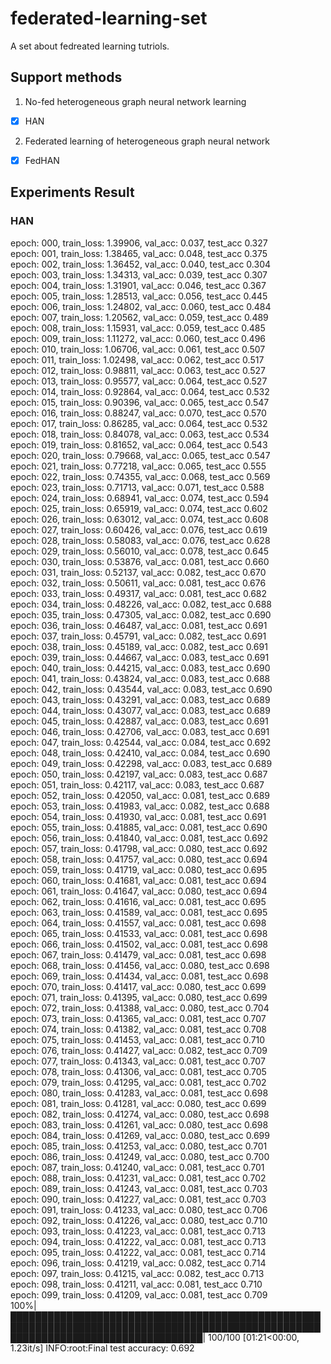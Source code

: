# federated-learning-set
A set about fedreated learning tutriols.

## Support methods
1. No-fed heterogeneous graph neural network learning
 - [x] HAN
2. Federated learning of heterogeneous graph neural network
 - [x] FedHAN


## Experiments Result
### HAN
epoch: 000, train_loss: 1.39906, val_acc: 0.037, test_acc 0.327                                                                                                           
epoch: 001, train_loss: 1.38465, val_acc: 0.048, test_acc 0.375                                                                                                           
epoch: 002, train_loss: 1.36452, val_acc: 0.040, test_acc 0.304                                                                                                           
epoch: 003, train_loss: 1.34313, val_acc: 0.039, test_acc 0.307                                                                                                           
epoch: 004, train_loss: 1.31901, val_acc: 0.046, test_acc 0.367                                                                                                           
epoch: 005, train_loss: 1.28513, val_acc: 0.056, test_acc 0.445                                                                                                           
epoch: 006, train_loss: 1.24802, val_acc: 0.060, test_acc 0.484                                                                                                           
epoch: 007, train_loss: 1.20562, val_acc: 0.059, test_acc 0.489                                                                                                           
epoch: 008, train_loss: 1.15931, val_acc: 0.059, test_acc 0.485                                                                                                           
epoch: 009, train_loss: 1.11272, val_acc: 0.060, test_acc 0.496                                                                                                           
epoch: 010, train_loss: 1.06706, val_acc: 0.061, test_acc 0.507                                                                                                           
epoch: 011, train_loss: 1.02498, val_acc: 0.062, test_acc 0.517                                                                                                           
epoch: 012, train_loss: 0.98811, val_acc: 0.063, test_acc 0.527                                                                                                           
epoch: 013, train_loss: 0.95577, val_acc: 0.064, test_acc 0.527                                                                                                           
epoch: 014, train_loss: 0.92864, val_acc: 0.064, test_acc 0.532                                                                                                           
epoch: 015, train_loss: 0.90396, val_acc: 0.065, test_acc 0.547                                                                                                           
epoch: 016, train_loss: 0.88247, val_acc: 0.070, test_acc 0.570                                                                                                           
epoch: 017, train_loss: 0.86285, val_acc: 0.064, test_acc 0.532                                                                                                           
epoch: 018, train_loss: 0.84078, val_acc: 0.063, test_acc 0.534                                                                                                           
epoch: 019, train_loss: 0.81652, val_acc: 0.064, test_acc 0.543                                                                                                           
epoch: 020, train_loss: 0.79668, val_acc: 0.065, test_acc 0.547                                                                                                           
epoch: 021, train_loss: 0.77218, val_acc: 0.065, test_acc 0.555                                                                                                           
epoch: 022, train_loss: 0.74355, val_acc: 0.068, test_acc 0.569                                                                                                           
epoch: 023, train_loss: 0.71713, val_acc: 0.071, test_acc 0.588                                                                                                           
epoch: 024, train_loss: 0.68941, val_acc: 0.074, test_acc 0.594                                                                                                           
epoch: 025, train_loss: 0.65919, val_acc: 0.074, test_acc 0.602                                                                                                           
epoch: 026, train_loss: 0.63012, val_acc: 0.074, test_acc 0.608                                                                                                           
epoch: 027, train_loss: 0.60426, val_acc: 0.076, test_acc 0.619                                                                                                           
epoch: 028, train_loss: 0.58083, val_acc: 0.076, test_acc 0.628                                                                                                           
epoch: 029, train_loss: 0.56010, val_acc: 0.078, test_acc 0.645                                                                                                           
epoch: 030, train_loss: 0.53876, val_acc: 0.081, test_acc 0.660                                                                                                           
epoch: 031, train_loss: 0.52137, val_acc: 0.082, test_acc 0.670                                                                                                           
epoch: 032, train_loss: 0.50611, val_acc: 0.081, test_acc 0.676                                                                                                           
epoch: 033, train_loss: 0.49317, val_acc: 0.081, test_acc 0.682                                                                                                           
epoch: 034, train_loss: 0.48226, val_acc: 0.082, test_acc 0.688                                                                                                           
epoch: 035, train_loss: 0.47305, val_acc: 0.082, test_acc 0.690                                                                                                           
epoch: 036, train_loss: 0.46487, val_acc: 0.081, test_acc 0.691                                                                                                           
epoch: 037, train_loss: 0.45791, val_acc: 0.082, test_acc 0.691                                                                                                           
epoch: 038, train_loss: 0.45189, val_acc: 0.082, test_acc 0.691                                                                                                           
epoch: 039, train_loss: 0.44667, val_acc: 0.083, test_acc 0.691                                                                                                           
epoch: 040, train_loss: 0.44215, val_acc: 0.083, test_acc 0.690                                                                                                           
epoch: 041, train_loss: 0.43824, val_acc: 0.083, test_acc 0.688                                                                                                           
epoch: 042, train_loss: 0.43544, val_acc: 0.083, test_acc 0.690                                                                                                           
epoch: 043, train_loss: 0.43291, val_acc: 0.083, test_acc 0.689                                                                                                           
epoch: 044, train_loss: 0.43077, val_acc: 0.083, test_acc 0.689                                                                                                           
epoch: 045, train_loss: 0.42887, val_acc: 0.083, test_acc 0.691                                                                                                           
epoch: 046, train_loss: 0.42706, val_acc: 0.083, test_acc 0.691                                                                                                           
epoch: 047, train_loss: 0.42544, val_acc: 0.084, test_acc 0.692                                                                                                           
epoch: 048, train_loss: 0.42410, val_acc: 0.084, test_acc 0.690                                                                                                           
epoch: 049, train_loss: 0.42298, val_acc: 0.083, test_acc 0.689                                                                                                           
epoch: 050, train_loss: 0.42197, val_acc: 0.083, test_acc 0.687                                                                                                           
epoch: 051, train_loss: 0.42117, val_acc: 0.083, test_acc 0.687                                                                                                           
epoch: 052, train_loss: 0.42050, val_acc: 0.081, test_acc 0.689                                                                                                           
epoch: 053, train_loss: 0.41983, val_acc: 0.082, test_acc 0.688                                                                                                           
epoch: 054, train_loss: 0.41930, val_acc: 0.081, test_acc 0.691                                                                                                           
epoch: 055, train_loss: 0.41885, val_acc: 0.081, test_acc 0.690                                                                                                           
epoch: 056, train_loss: 0.41840, val_acc: 0.081, test_acc 0.692                                                                                                           
epoch: 057, train_loss: 0.41798, val_acc: 0.080, test_acc 0.692                                                                                                           
epoch: 058, train_loss: 0.41757, val_acc: 0.080, test_acc 0.694                                                                                                           
epoch: 059, train_loss: 0.41719, val_acc: 0.080, test_acc 0.695                                                                                                           
epoch: 060, train_loss: 0.41681, val_acc: 0.081, test_acc 0.694                                                                                                           
epoch: 061, train_loss: 0.41647, val_acc: 0.080, test_acc 0.694                                                                                                           
epoch: 062, train_loss: 0.41616, val_acc: 0.081, test_acc 0.695                                                                                                           
epoch: 063, train_loss: 0.41589, val_acc: 0.081, test_acc 0.695                                                                                                           
epoch: 064, train_loss: 0.41557, val_acc: 0.081, test_acc 0.698                                                                                                           
epoch: 065, train_loss: 0.41533, val_acc: 0.081, test_acc 0.698                                                                                                           
epoch: 066, train_loss: 0.41502, val_acc: 0.081, test_acc 0.698                                                                                                           
epoch: 067, train_loss: 0.41479, val_acc: 0.081, test_acc 0.698                                                                                                           
epoch: 068, train_loss: 0.41456, val_acc: 0.080, test_acc 0.698                                                                                                           
epoch: 069, train_loss: 0.41434, val_acc: 0.081, test_acc 0.698                                                                                                           
epoch: 070, train_loss: 0.41417, val_acc: 0.080, test_acc 0.699                                                                                                           
epoch: 071, train_loss: 0.41395, val_acc: 0.080, test_acc 0.699                                                                                                           
epoch: 072, train_loss: 0.41388, val_acc: 0.080, test_acc 0.704                                                                                                           
epoch: 073, train_loss: 0.41365, val_acc: 0.081, test_acc 0.707                                                                                                           
epoch: 074, train_loss: 0.41382, val_acc: 0.081, test_acc 0.708                                                                                                           
epoch: 075, train_loss: 0.41453, val_acc: 0.081, test_acc 0.710                                                                                                           
epoch: 076, train_loss: 0.41427, val_acc: 0.082, test_acc 0.709                                                                                                           
epoch: 077, train_loss: 0.41343, val_acc: 0.081, test_acc 0.707                                                                                                           
epoch: 078, train_loss: 0.41306, val_acc: 0.081, test_acc 0.705                                                                                                           
epoch: 079, train_loss: 0.41295, val_acc: 0.081, test_acc 0.702                                                                                                           
epoch: 080, train_loss: 0.41283, val_acc: 0.081, test_acc 0.698                                                                                                           
epoch: 081, train_loss: 0.41281, val_acc: 0.080, test_acc 0.699                                                                                                           
epoch: 082, train_loss: 0.41274, val_acc: 0.080, test_acc 0.698                                                                                                           
epoch: 083, train_loss: 0.41261, val_acc: 0.080, test_acc 0.698                                                                                                           
epoch: 084, train_loss: 0.41269, val_acc: 0.080, test_acc 0.699                                                                                                           
epoch: 085, train_loss: 0.41253, val_acc: 0.080, test_acc 0.701                                                                                                           
epoch: 086, train_loss: 0.41249, val_acc: 0.080, test_acc 0.700                                                                                                           
epoch: 087, train_loss: 0.41240, val_acc: 0.081, test_acc 0.701                                                                                                           
epoch: 088, train_loss: 0.41231, val_acc: 0.081, test_acc 0.702                                                                                                           
epoch: 089, train_loss: 0.41243, val_acc: 0.081, test_acc 0.703                                                                                                           
epoch: 090, train_loss: 0.41227, val_acc: 0.081, test_acc 0.703                                                                                                           
epoch: 091, train_loss: 0.41233, val_acc: 0.080, test_acc 0.706                                                                                                           
epoch: 092, train_loss: 0.41226, val_acc: 0.080, test_acc 0.710                                                                                                           
epoch: 093, train_loss: 0.41223, val_acc: 0.081, test_acc 0.713                                                                                                           
epoch: 094, train_loss: 0.41222, val_acc: 0.081, test_acc 0.713                                                                                                           
epoch: 095, train_loss: 0.41222, val_acc: 0.081, test_acc 0.714                                                                                                           
epoch: 096, train_loss: 0.41219, val_acc: 0.082, test_acc 0.714                                                                                                           
epoch: 097, train_loss: 0.41215, val_acc: 0.082, test_acc 0.713                                                                                                           
epoch: 098, train_loss: 0.41211, val_acc: 0.081, test_acc 0.710                                                                                                           
epoch: 099, train_loss: 0.41209, val_acc: 0.081, test_acc 0.709                                                                                                           
100%|███████████████████████████████████████████████████████████████████████████████████████████████████████████████████████████████████| 100/100 [01:21<00:00,  1.23it/s]
INFO:root:Final test accuracy: 0.692